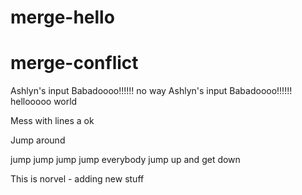 # merge-hello
# merge-conflict

Ashlyn's input Babadoooo!!!!!! no way
Ashlyn's input Babadoooo!!!!!! hellooooo world

Mess with lines a ok

Jump around
 
jump jump jump jump everybody
jump up and get down

This is norvel - adding new stuff
